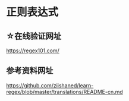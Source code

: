 # 正则表达式

## ☆在线验证网址

https://regex101.com/

## 参考资料网址

https://github.com/ziishaned/learn-regex/blob/master/translations/README-cn.md